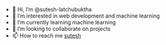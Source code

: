- 👋 Hi, I’m @sutesh-latchubuktha
- 👀 I’m interested in web development and machine learning
- 🌱 I’m currently learning machine learning
- 💞️ I’m looking to collaborate on projects
- 📫 How to reach me [sutesh](https://www.linkedin.com/in/sutesh-latchubuktha-87816b162/)

<!---
sutesh-latchubuktha/sutesh-latchubuktha is a ✨ special ✨ repository because its `README.md` (this file) appears on your GitHub profile.
You can click the Preview link to take a look at your changes.
--->

